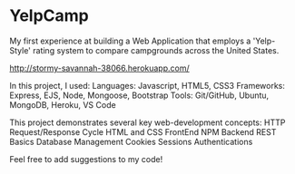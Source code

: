 # YelpCamp

My first experience at building a Web Application that employs a 'Yelp-Style' rating system to compare campgrounds across the United States.

http://stormy-savannah-38066.herokuapp.com/

In this project, I used:
Languages: Javascript, HTML5, CSS3
Frameworks: Express, EJS, Node, Mongoose, Bootstrap
Tools: Git/GitHub, Ubuntu, MongoDB, Heroku, VS Code

This project demonstrates several key web-development concepts:
HTTP Request/Response Cycle
HTML and CSS FrontEnd
NPM Backend
REST Basics
Database Management
Cookies
Sessions
Authentications

Feel free to add suggestions to my code!
